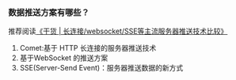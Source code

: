 ### 数据推送方案有哪些？

推荐阅读[《干货 | 长连接/websocket/SSE等主流服务器推送技术比较》](https://mp.weixin.qq.com/s?__biz=MjM5MDI3MjA5MQ==&mid=2697266556&idx=1&sn=7115ba3d95e9619289287d396b5ce8da&chksm=8376fa48b401735e1d1aad6aa659054991a5956d8c3554aa570a4705dcafbf4098595507bdb2&mpshare=1&scene=1&srcid=10130ANm40s3xS6OfetJwyGj&pass_ticket=tPRWL)

1. Comet:基于 HTTP 长连接的服务器推送技术
2. 基于WebSocket 的推送方案
3. SSE(Server-Send Event)：服务器推送数据的新方式